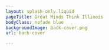 ```yaml
---
layout: splash-only.liquid
pageTitle: Great Minds Think Illinois
bodyClass: nofade blue
backgroundImage: back-cover.png
url: back-cover

---
```

